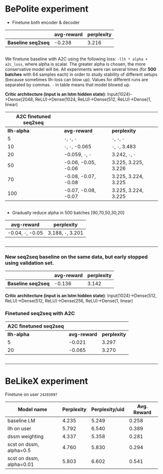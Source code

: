 # BePolite experiment

* Finetune both encoder & decoder

| | avg-reward | perplexity
--- | --- | ---
__Baseline seq2seq__ | -0.238 | 3.216

```
```

We finetune baseline with A2C using the following loss: `-llh * alpha + a2c_loss`, where alpha is scalar. The greater alpha is chosen, the more conservative model will be. All experiments were ran several times (for __500 batches__ with 64 samples each) in order to study stability of different setups (because sometimes llh-loss can blow up). Values for different runs are separated by commas. `-` in table means that model blowed up.

__Critic architecture (input is an lstm hidden state)__: Input(1024)->Dense(2048, ReLU)->Dense(1024, ReLU)->Dense(512, ReLU)->Dense(1, linear)

| A2C finetuned seq2seq | | |
--- | --- | ---
| __llh-alpha__ | __avg-reward__ | __perplexity__
5 | `-`, `-`, `-`  | `-`, `-`, `-`
10 | `-`, `-`, -0.065| `-`, `-`, 3.483
20 | -0.059, `-`, `-`  | 3.242, `-`, `-`
50 | -0.06, -0.05, -0.06 | 3.225, 3.225, 3.226
70 | -0.08, -0.07, -0.08 | 3.225, 3.224, 3.225
100 | -0.07, -0.08, -0.07| 3.225, 3.224, 3.225

```
```
* Gradually reduce alpha in 500 batches [90,70,50,30,20]

| avg-reward | perplexity |
--- | ---
-0.04, `-`, -0.05 | 3.188, `-`, 3.201

```
```
--------
### New seq2seq baseline on the same data, but early stopped using validation set.
| | avg-reward | perplexity
--- | --- | ---
__Baseline seq2seq__ | -0.136 | 3.142


__Critic architecture (input is an lstm hidden state)__: Input(1024)->Dense(512, ReLU)->Dense(512, ReLU)->Dense(256, ReLU)->Dense(1, linear)

### Finetuned seq2seq with A2C
| A2C finetuned seq2seq | | |
--- | --- | ---
| __llh-alpha__ | __avg-reward__ | __perplexity__
5 | -0.021  | 3.297
20 | -0.065 | 3.270

```
```

------
# BeLikeX experiment

Finetune on user `24203097`

| Model name | Perplexity | Perplexity/uid | Avg. Reward |
--- | --- | --- | ---
baseline LM | 4.235 | 5.249 | 0.258
llh on user | 5.792  | 6.540 | 0.389
dssm weighting | 4.337 | 5.358 | 0.281
scst on dssm, alpha=0.5 | 4.760 | 5.830 | 0.294
scst on dssm, alpha=0.01 | 5.803 | 6.602 | 0.541

